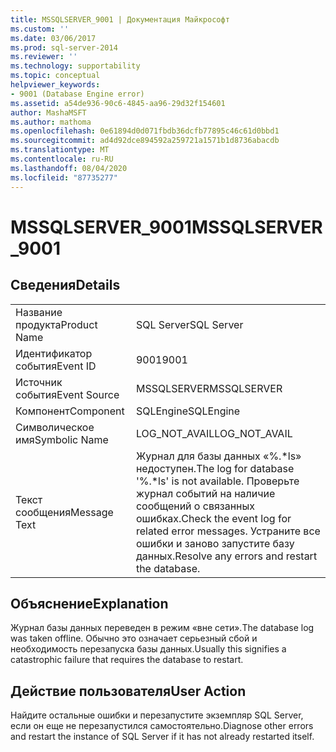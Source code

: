 ```yaml
---
title: MSSQLSERVER_9001 | Документация Майкрософт
ms.custom: ''
ms.date: 03/06/2017
ms.prod: sql-server-2014
ms.reviewer: ''
ms.technology: supportability
ms.topic: conceptual
helpviewer_keywords:
- 9001 (Database Engine error)
ms.assetid: a54de936-90c6-4845-aa96-29d32f154601
author: MashaMSFT
ms.author: mathoma
ms.openlocfilehash: 0e61894d0d071fbdb36dcfb77895c46c61d0bbd1
ms.sourcegitcommit: ad4d92dce894592a259721a1571b1d8736abacdb
ms.translationtype: MT
ms.contentlocale: ru-RU
ms.lasthandoff: 08/04/2020
ms.locfileid: "87735277"
---
```

# <a name="mssqlserver_9001"></a><span data-ttu-id="90565-102">MSSQLSERVER_9001</span><span class="sxs-lookup"><span data-stu-id="90565-102">MSSQLSERVER_9001</span></span>
    
## <a name="details"></a><span data-ttu-id="90565-103">Сведения</span><span class="sxs-lookup"><span data-stu-id="90565-103">Details</span></span>  
  
|||  
|-|-|  
|<span data-ttu-id="90565-104">Название продукта</span><span class="sxs-lookup"><span data-stu-id="90565-104">Product Name</span></span>|<span data-ttu-id="90565-105">SQL Server</span><span class="sxs-lookup"><span data-stu-id="90565-105">SQL Server</span></span>|  
|<span data-ttu-id="90565-106">Идентификатор события</span><span class="sxs-lookup"><span data-stu-id="90565-106">Event ID</span></span>|<span data-ttu-id="90565-107">9001</span><span class="sxs-lookup"><span data-stu-id="90565-107">9001</span></span>|  
|<span data-ttu-id="90565-108">Источник события</span><span class="sxs-lookup"><span data-stu-id="90565-108">Event Source</span></span>|<span data-ttu-id="90565-109">MSSQLSERVER</span><span class="sxs-lookup"><span data-stu-id="90565-109">MSSQLSERVER</span></span>|  
|<span data-ttu-id="90565-110">Компонент</span><span class="sxs-lookup"><span data-stu-id="90565-110">Component</span></span>|<span data-ttu-id="90565-111">SQLEngine</span><span class="sxs-lookup"><span data-stu-id="90565-111">SQLEngine</span></span>|  
|<span data-ttu-id="90565-112">Символическое имя</span><span class="sxs-lookup"><span data-stu-id="90565-112">Symbolic Name</span></span>|<span data-ttu-id="90565-113">LOG_NOT_AVAIL</span><span class="sxs-lookup"><span data-stu-id="90565-113">LOG_NOT_AVAIL</span></span>|  
|<span data-ttu-id="90565-114">Текст сообщения</span><span class="sxs-lookup"><span data-stu-id="90565-114">Message Text</span></span>|<span data-ttu-id="90565-115">Журнал для базы данных «%.\*ls» недоступен.</span><span class="sxs-lookup"><span data-stu-id="90565-115">The log for database '%.\*ls' is not available.</span></span> <span data-ttu-id="90565-116">Проверьте журнал событий на наличие сообщений о связанных ошибках.</span><span class="sxs-lookup"><span data-stu-id="90565-116">Check the event log for related error messages.</span></span> <span data-ttu-id="90565-117">Устраните все ошибки и заново запустите базу данных.</span><span class="sxs-lookup"><span data-stu-id="90565-117">Resolve any errors and restart the database.</span></span>|  
  
## <a name="explanation"></a><span data-ttu-id="90565-118">Объяснение</span><span class="sxs-lookup"><span data-stu-id="90565-118">Explanation</span></span>  
 <span data-ttu-id="90565-119">Журнал базы данных переведен в режим «вне сети».</span><span class="sxs-lookup"><span data-stu-id="90565-119">The database log was taken offline.</span></span> <span data-ttu-id="90565-120">Обычно это означает серьезный сбой и необходимость перезапуска базы данных.</span><span class="sxs-lookup"><span data-stu-id="90565-120">Usually this signifies a catastrophic failure that requires the database to restart.</span></span>  
  
## <a name="user-action"></a><span data-ttu-id="90565-121">Действие пользователя</span><span class="sxs-lookup"><span data-stu-id="90565-121">User Action</span></span>  
 <span data-ttu-id="90565-122">Найдите остальные ошибки и перезапустите экземпляр SQL Server, если он еще не перезапустился самостоятельно.</span><span class="sxs-lookup"><span data-stu-id="90565-122">Diagnose other errors and restart the instance of SQL Server if it has not already restarted itself.</span></span>  
  
  
